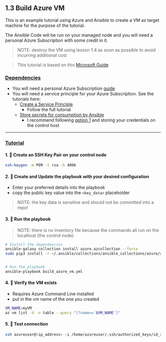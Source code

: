 ## 1.3 Build Azure VM

This is an example tutorial using Azure and Ansible to create a VM as target machine for the purpose of the tutorial. 

The Ansible Code will be run on your managed node and you will need a personal Azure Subscription with some credit in it. 

> NOTE: destroy the VM using lesson 1.4 as soon as possible to avoid incurring additional cost

> This tutorial is based on this [Microsoft Guide](https://learn.microsoft.com/en-us/azure/developer/ansible/vm-configure?tabs=ansible)

### <u>Dependencies</u>
- You will need a personal Azure Subscription [guide](https://azure.microsoft.com/en-us/pricing/purchase-options/azure-account?msockid=2e4db245fd3360862ed4a7edfc88611d) 
- You will need a service principle for your Azure Subscription. See the tutorials here: 
    - [Create a Service Principle](https://learn.microsoft.com/en-us/azure/developer/ansible/create-ansible-service-principal?tabs=azure-cli)
        - Follow the full tutorial
    - [Store secrets for consumption by Ansible](https://learn.microsoft.com/en-us/azure/developer/ansible/install-on-linux-vm?tabs=azure-cli#create-azure-credentials)
        -  I recommend following [option 1](https://learn.microsoft.com/en-us/azure/developer/ansible/install-on-linux-vm?tabs=azure-cli#-option-1-create-ansible-credentials-file) and storing your credentials on the control host 

***

### <u>Tutorial</u>

#### __1. :rocket: Create an SSH Key Pair on your control node__
```bash
ssh-keygen -m PEM -t rsa -b 4096
```

#### __2. :rocket: Create and Update the playbook with your desired configuration__ 
- Enter your preferred details into the playbook
- copy the public key value into the `<key_data>` placeholder
> NOTE: the key data is sensitive and should not be committed into a repo!

#### __3. :rocket: Run the playbook__
> NOTE: there is no inventory file because the commands all run on the localhost (the control node)

```bash
# Install the dependencies
ansible-galaxy collection install azure.azcollection --force 
sudo pip3 install -r ~/.ansible/collections/ansible_collections/azure/azcollection/requirements.txt


# Run the playbook
ansible-playbook build_azure_vm.yml

```

#### __4. :rocket: Verify the VM exists__
- Requires Azure Command Line installed
- put in the vm name of the one you created
```bash
VM_NAME=myVM
az vm list -d -o table --query "[?name=='$VM_NAME']"
```

#### __5. :rocket: Test connection__
```bash
ssh azureuser@<ip_address> -i /home/azureuser/.ssh/authorized_keys/id_rsa
```